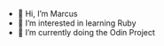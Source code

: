 - 👋 Hi, I’m Marcus
- 👀 I’m interested in learning Ruby
- 🌱 I’m currently doing the Odin Project

<!---
Clipporion/Clipporion is a ✨ special ✨ repository because its `README.md` (this file) appears on your GitHub profile.
You can click the Preview link to take a look at your changes.
--->
